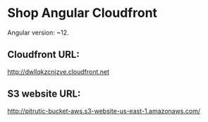 # Shop Angular Cloudfront

Angular version: ~12.

## Cloudfront URL:

http://dwllqkzcnjzve.cloudfront.net

## S3 website URL:

http://pitrutic-bucket-aws.s3-website-us-east-1.amazonaws.com/
